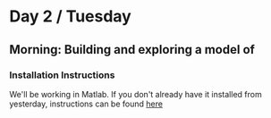 # Day 2 / Tuesday

## Morning: Building and exploring a model of

### Installation Instructions

We'll be working in Matlab. If you don't already have it installed from yesterday, instructions can be found [here](Monday/README.MD#matlab-install-instructions)
